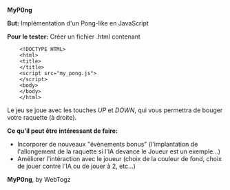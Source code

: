 <b>MyP0ng</b>

<b>But:</b> Implémentation d'un Pong-like en JavaScript

<b>Pour le tester:</b>
	Créer un fichier .html contenant
		
		<!DOCTYPE HTML>
		<html>
		<title>
		</title>
		<script src="my_pong.js">
		</script>
		<body>
		</body>
		</html>
		
Le jeu se joue avec les touches <i>UP</i> et <i>DOWN</i>, qui vous permettra de bouger votre raquette (à droite).

<b>Ce qu'il peut être intéressant de faire:</b><ul>
	<li>Incorporer de nouveaux "évènements bonus" (l'implantation
	de l'allongement de la raquette si l'IA devance le Joueur est un exemple...)</li>
	<li>Améliorer l'intéraction avec le joueur (choix de la couleur de
      fond, choix de jouer contre l'IA ou de jouer à 2, etc...)</li></ul>

<b>MyP0ng</b>, by WebTogz
